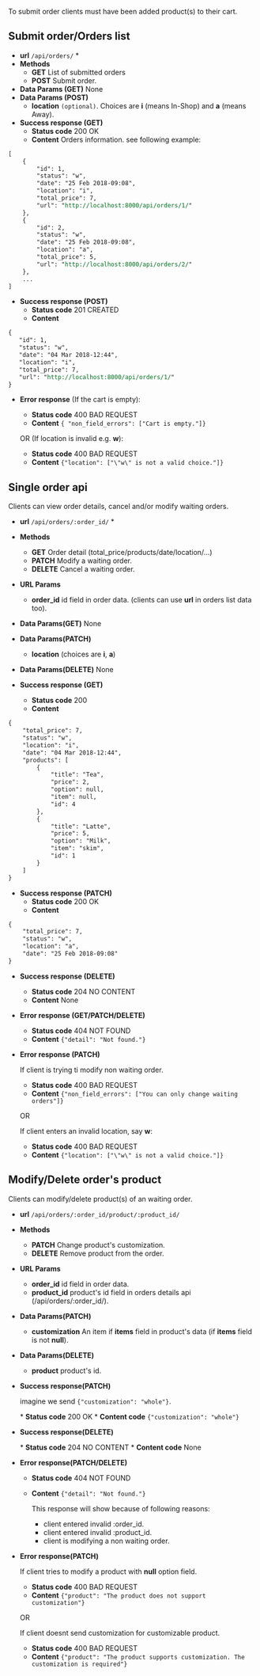 To submit order clients must have been added product(s) to their cart.

**Submit order/Orders list**
----
* **url** `/api/orders/` *
* **Methods**
    * **GET** List of submitted orders
    * **POST** Submit order.
* **Data Params (GET)**
    None
* **Data Params (POST)**
    * **location** `(optional)`. Choices are **i** (means In-Shop) and **a** (means Away). 
* **Success response‌ (GET)**
    * **Status code** 200 OK
    * **Content** Orders information. see following example:
```rest
[
    {
        "id": 1,
        "status": "w",
        "date": "25 Feb 2018-09:08",
        "location": "i",
        "total_price": 7,
        "url": "http://localhost:8000/api/orders/1/"
    },
    {
        "id": 2,
        "status": "w",
        "date": "25 Feb 2018-09:08",
        "location": "a",
        "total_price": 5,
        "url": "http://localhost:8000/api/orders/2/"
    },
    ...
]
```
* **Success response‌ (POST)**
    * **Status code** 201 CREATED
    * **Content**
 ```rest
{
    "id": 1,
    "status": "w",
    "date": "04 Mar 2018-12:44",
    "location": "i",
    "total_price": 7,
    "url": "http://localhost:8000/api/orders/1/"
}
```
* **Error response**
    (If the cart is empty):
    * **Status code** 400 BAD ‌REQUEST
    * **Content** `{
    "non_field_errors": ["Cart is empty."]}`

    OR (If location is invalid e.g. **w**):

    * **Status code** 400 BAD ‌REQUEST
    * **Content** `{"location": ["\"w\" is not a valid choice."]}`


**Single order api**
----
Clients can view order details, cancel and/or modify waiting orders.

* **url** `/api/orders/:order_id/` *
* **Methods**
    * **GET** Order detail (total_price/products/date/location/...)
    * **PATCH** Modify a waiting order.
    * **DELETE** Cancel a waiting order.

* **URL Params**
    * **order_id** id field in order data. (clients can use **url** in orders list data too).

* **Data Params(GET)** None

* **Data Params(PATCH)**
    * **location** (choices are **i**, **a**)

* **Data Params(DELETE)** None

* **Success response (GET)**
    * **Status code** 200
    * **Content**
```rest
{
    "total_price": 7,
    "status": "w",
    "location": "i",
    "date": "04 Mar 2018-12:44",
    "products": [
        {
            "title": "Tea",
            "price": 2,
            "option": null,
            "item": null,
            "id": 4
        },
        {
            "title": "Latte",
            "price": 5,
            "option": "Milk",
            "item": "skim",
            "id": 1
        }
    ]
}
```
* **Success response (PATCH)**
    * **Status code** 200 OK
    * **Content** 
```rest
{
    "total_price": 7,
    "status": "w",
    "location": "a",
    "date": "25 Feb 2018-09:08"
}
```

* **Success response (DELETE)**
    * **Status code** 204 NO CONTENT
    * **Content** None

* **Error response (GET/PATCH/DELETE)**
    * **Status code** 404 NOT FOUND
    * **Content** `{"detail": "Not found."}`

* **Error response (PATCH)**
    
    If client is trying ti modify non waiting order.
    * **Status code** 400 BA‌D REQUEST
    * **Content** `{"non_field_errors": ["You can only change waiting orders"]}`

    OR
    
    If client enters an invalid location, say **w**:
    * **Status code** 400 BA‌D REQUEST
    * **Content** `{"location": ["\"w\" is not a valid choice."]}`


**Modify/Delete order's product**
----
Clients can modify/delete product(s) of an waiting order.

* **url** `/api/orders/:order_id/product/:product_id/`

* **Methods**
    * **PATCH** Change product's customization.
    * **DELETE** Remove product from the order.

* **URL Params**
    * **order_id** id field in order data.
    * **product_id** product's id field in orders details api (/api/orders/:order_id/).

* **Data Params(PATCH)** 
    * **customization** An item if **items** field in product's data (if **items** field is not **null**).

* **Data Params(DELETE)**
    * **product** product's id.

* **Success response(PATCH)**
    
    imagine we send `{"customization": "whole"}`.
    
    *‌ **Status code** 200 OK
    *‌ **Content code** `{"customization": "whole"}`
    
* **Success response(DELETE)**

    *‌ **Status code** 204 NO CONTENT
    *‌ **Content code** None

* **Error response(PATCH/DELETE)**

    * **Status code** 404 NOT FOUND

    * **Content** `{"detail": "Not found."}`

        This response will show because of following reasons:
        - client entered invalid :order_id.
        - client entered invalid :product_id.
        - client is modifying a non waiting order.

* **Error response(PATCH)**
    
    If client tries to modify a product with **null** option field.
    * **Status code** 400 BAD REQUEST
    * **Content** `{"product": "The product does not support customization"}`
    
    OR
    
    If client doesnt send customization for customizable product.
    * **Status code** 400 BAD REQUEST
    * **Content** `{"product": "The product supports customization. The customization is required"}`
